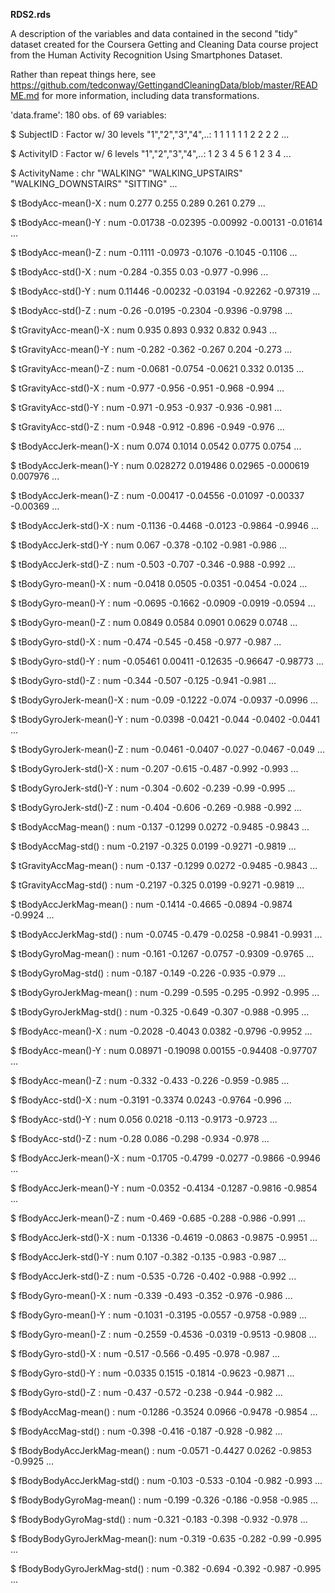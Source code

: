 __RDS2.rds__

A description of the variables and data contained in the second "tidy" dataset created for the Coursera Getting and Cleaning Data course project from the Human Activity Recognition Using Smartphones Dataset. 

Rather than repeat things here, see https://github.com/tedconway/GettingandCleaningData/blob/master/README.md for more information, including data transformations.


'data.frame':	180 obs. of  69 variables:

 $ SubjectID                  : Factor w/ 30 levels "1","2","3","4",..: 1 1 1 1 1 1 2 2 2 2 ...

 $ ActivityID                 : Factor w/ 6 levels "1","2","3","4",..: 1 2 3 4 5 6 1 2 3 4 ...

 $ ActivityName               : chr  "WALKING" "WALKING_UPSTAIRS" "WALKING_DOWNSTAIRS" "SITTING" ...

 $ tBodyAcc-mean()-X          : num  0.277 0.255 0.289 0.261 0.279 ...

 $ tBodyAcc-mean()-Y          : num  -0.01738 -0.02395 -0.00992 -0.00131 -0.01614 ...

 $ tBodyAcc-mean()-Z          : num  -0.1111 -0.0973 -0.1076 -0.1045 -0.1106 ...

 $ tBodyAcc-std()-X           : num  -0.284 -0.355 0.03 -0.977 -0.996 ...

 $ tBodyAcc-std()-Y           : num  0.11446 -0.00232 -0.03194 -0.92262 -0.97319 ...

 $ tBodyAcc-std()-Z           : num  -0.26 -0.0195 -0.2304 -0.9396 -0.9798 ...

 $ tGravityAcc-mean()-X       : num  0.935 0.893 0.932 0.832 0.943 ...

 $ tGravityAcc-mean()-Y       : num  -0.282 -0.362 -0.267 0.204 -0.273 ...

 $ tGravityAcc-mean()-Z       : num  -0.0681 -0.0754 -0.0621 0.332 0.0135 ...

 $ tGravityAcc-std()-X        : num  -0.977 -0.956 -0.951 -0.968 -0.994 ...

 $ tGravityAcc-std()-Y        : num  -0.971 -0.953 -0.937 -0.936 -0.981 ...

 $ tGravityAcc-std()-Z        : num  -0.948 -0.912 -0.896 -0.949 -0.976 ...

 $ tBodyAccJerk-mean()-X      : num  0.074 0.1014 0.0542 0.0775 0.0754 ...

 $ tBodyAccJerk-mean()-Y      : num  0.028272 0.019486 0.02965 -0.000619 0.007976 ...

 $ tBodyAccJerk-mean()-Z      : num  -0.00417 -0.04556 -0.01097 -0.00337 -0.00369 ...

 $ tBodyAccJerk-std()-X       : num  -0.1136 -0.4468 -0.0123 -0.9864 -0.9946 ...

 $ tBodyAccJerk-std()-Y       : num  0.067 -0.378 -0.102 -0.981 -0.986 ...

 $ tBodyAccJerk-std()-Z       : num  -0.503 -0.707 -0.346 -0.988 -0.992 ...

 $ tBodyGyro-mean()-X         : num  -0.0418 0.0505 -0.0351 -0.0454 -0.024 ...

 $ tBodyGyro-mean()-Y         : num  -0.0695 -0.1662 -0.0909 -0.0919 -0.0594 ...

 $ tBodyGyro-mean()-Z         : num  0.0849 0.0584 0.0901 0.0629 0.0748 ...

 $ tBodyGyro-std()-X          : num  -0.474 -0.545 -0.458 -0.977 -0.987 ...

 $ tBodyGyro-std()-Y          : num  -0.05461 0.00411 -0.12635 -0.96647 -0.98773 ...

 $ tBodyGyro-std()-Z          : num  -0.344 -0.507 -0.125 -0.941 -0.981 ...

 $ tBodyGyroJerk-mean()-X     : num  -0.09 -0.1222 -0.074 -0.0937 -0.0996 ...

 $ tBodyGyroJerk-mean()-Y     : num  -0.0398 -0.0421 -0.044 -0.0402 -0.0441 ...

 $ tBodyGyroJerk-mean()-Z     : num  -0.0461 -0.0407 -0.027 -0.0467 -0.049 ...

 $ tBodyGyroJerk-std()-X      : num  -0.207 -0.615 -0.487 -0.992 -0.993 ...

 $ tBodyGyroJerk-std()-Y      : num  -0.304 -0.602 -0.239 -0.99 -0.995 ...

 $ tBodyGyroJerk-std()-Z      : num  -0.404 -0.606 -0.269 -0.988 -0.992 ...

 $ tBodyAccMag-mean()         : num  -0.137 -0.1299 0.0272 -0.9485 -0.9843 ...

 $ tBodyAccMag-std()          : num  -0.2197 -0.325 0.0199 -0.9271 -0.9819 ...

 $ tGravityAccMag-mean()      : num  -0.137 -0.1299 0.0272 -0.9485 -0.9843 ...

 $ tGravityAccMag-std()       : num  -0.2197 -0.325 0.0199 -0.9271 -0.9819 ...

 $ tBodyAccJerkMag-mean()     : num  -0.1414 -0.4665 -0.0894 -0.9874 -0.9924 ...

 $ tBodyAccJerkMag-std()      : num  -0.0745 -0.479 -0.0258 -0.9841 -0.9931 ...

 $ tBodyGyroMag-mean()        : num  -0.161 -0.1267 -0.0757 -0.9309 -0.9765 ...

 $ tBodyGyroMag-std()         : num  -0.187 -0.149 -0.226 -0.935 -0.979 ...

 $ tBodyGyroJerkMag-mean()    : num  -0.299 -0.595 -0.295 -0.992 -0.995 ...

 $ tBodyGyroJerkMag-std()     : num  -0.325 -0.649 -0.307 -0.988 -0.995 ...

 $ fBodyAcc-mean()-X          : num  -0.2028 -0.4043 0.0382 -0.9796 -0.9952 ...

 $ fBodyAcc-mean()-Y          : num  0.08971 -0.19098 0.00155 -0.94408 -0.97707 ...

 $ fBodyAcc-mean()-Z          : num  -0.332 -0.433 -0.226 -0.959 -0.985 ...

 $ fBodyAcc-std()-X           : num  -0.3191 -0.3374 0.0243 -0.9764 -0.996 ...

 $ fBodyAcc-std()-Y           : num  0.056 0.0218 -0.113 -0.9173 -0.9723 ...

 $ fBodyAcc-std()-Z           : num  -0.28 0.086 -0.298 -0.934 -0.978 ...

 $ fBodyAccJerk-mean()-X      : num  -0.1705 -0.4799 -0.0277 -0.9866 -0.9946 ...

 $ fBodyAccJerk-mean()-Y      : num  -0.0352 -0.4134 -0.1287 -0.9816 -0.9854 ...

 $ fBodyAccJerk-mean()-Z      : num  -0.469 -0.685 -0.288 -0.986 -0.991 ...

 $ fBodyAccJerk-std()-X       : num  -0.1336 -0.4619 -0.0863 -0.9875 -0.9951 ...

 $ fBodyAccJerk-std()-Y       : num  0.107 -0.382 -0.135 -0.983 -0.987 ...

 $ fBodyAccJerk-std()-Z       : num  -0.535 -0.726 -0.402 -0.988 -0.992 ...

 $ fBodyGyro-mean()-X         : num  -0.339 -0.493 -0.352 -0.976 -0.986 ...

 $ fBodyGyro-mean()-Y         : num  -0.1031 -0.3195 -0.0557 -0.9758 -0.989 ...

 $ fBodyGyro-mean()-Z         : num  -0.2559 -0.4536 -0.0319 -0.9513 -0.9808 ...

 $ fBodyGyro-std()-X          : num  -0.517 -0.566 -0.495 -0.978 -0.987 ...

 $ fBodyGyro-std()-Y          : num  -0.0335 0.1515 -0.1814 -0.9623 -0.9871 ...

 $ fBodyGyro-std()-Z          : num  -0.437 -0.572 -0.238 -0.944 -0.982 ...

 $ fBodyAccMag-mean()         : num  -0.1286 -0.3524 0.0966 -0.9478 -0.9854 ...

 $ fBodyAccMag-std()          : num  -0.398 -0.416 -0.187 -0.928 -0.982 ...

 $ fBodyBodyAccJerkMag-mean() : num  -0.0571 -0.4427 0.0262 -0.9853 -0.9925 ...

 $ fBodyBodyAccJerkMag-std()  : num  -0.103 -0.533 -0.104 -0.982 -0.993 ...

 $ fBodyBodyGyroMag-mean()    : num  -0.199 -0.326 -0.186 -0.958 -0.985 ...

 $ fBodyBodyGyroMag-std()     : num  -0.321 -0.183 -0.398 -0.932 -0.978 ...

 $ fBodyBodyGyroJerkMag-mean(): num  -0.319 -0.635 -0.282 -0.99 -0.995 ...

 $ fBodyBodyGyroJerkMag-std() : num  -0.382 -0.694 -0.392 -0.987 -0.995 ... 
